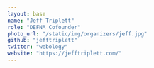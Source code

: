 ```yaml
---
layout: base
name: "Jeff Triplett"
role: "DEFNA Cofounder"
photo_url: "/static/img/organizers/jeff.jpg"
github: "jefftriplett"
twitter: "webology"
website: "https://jefftriplett.com/"
---
```

